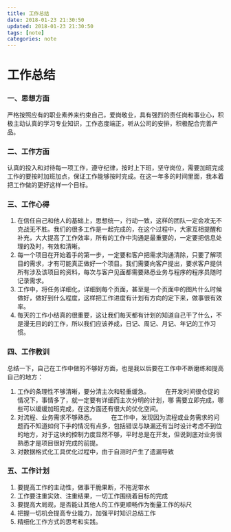 ```yaml
---
title: 工作总结
date: 2018-01-23 21:30:50
updated: 2018-01-23 21:30:50
tags: [note]
categories: note
---
```


# 工作总结



### 一、思想方面

严格按照应有的职业素养来约束自己，爱岗敬业，具有强烈的责任岗和事业心，积极主动认真的学习专业知识，工作态度端正，听从公司的安排，积极配合完善产品。

### 二、工作方面

认真的投入和对待每一项工作，遵守纪律，按时上下班，坚守岗位，需要加班完成工作的要按时加班加点，保证工作能够按时完成。在这一年多的时间里面，我本着把工作做的更好这样一个目标。

### 三、工作心得

1. 在信任自己和他人的基础上，思想统一，行动一致，这样的团队一定会攻无不克战无不胜。我们的很多工作是一起完成的，在这个过程中，大家互相提醒和补充，大大提高了工作效率，所有的工作中沟通是最重要的，一定要把信息处理的及时，有效和清晰。 　　
2. 每一个项目在开始着手的第一步，一定要和客户把需求沟通清除，只要了解项目的需求，才有可能真正做好一个项目。我们需要向客户提出，要求客户提供所有涉及该项目的资料，每次与客户见面都需要熟悉业务与程序的程序员随时记录需求。
3. 工作中，将任务详细化，详细到每个页面，甚至是一个页面中的图片什么时候做好，做好到什么程度，这样把工作进度有计划有方向的定下来，做事很有效率。
4. 每天的工作小结真的很重要，这让我们每天都有计划的知道自己干了什么，不是漫无目的的工作，所以我们应该养成，日记、周记、月记、年记的工作习惯。

### 四、工作教训

总结一下，自己在工作中做的不够好方面，也是我以后要在工作中不断磨练和提高自己的地方： 　　

1. 工作的条理性不够清晰，要分清主次和轻重缓急。 　　
   在开发时间很仓促的情况下，事情多了，就一定要有详细而主次分明的计划，哪 需要立即完成，哪些可以缓缓加班完成，在这方面还有很大的优化空间。
2. 对流程、业务需求不够熟悉。 　　
   在工作中，发现因为流程或业务需求的问题而不知道如何下手的情况有点多，包括错误与缺漏还有当时设计考虑不到位的地方，对于这块的控制力度显然不够，平时总是在开发，但说到底对业务很熟悉才是项目很好完成的前提。 　　
3. 对数据格式化工具优化过程中，由于自测时产生了遗漏导致

### 五、工作计划

1. 要提高工作的主动性，做事干脆果断，不拖泥带水
2. 工作要注重实效、注重结果，一切工作围绕着目标的完成
3. 要提高大局观，是否能让其他人的工作更顺畅作为衡量工作的标尺
4. 把握一切机会提高专业能力，加强平时知识总结工作
5. 精细化工作方式的思考和实践。